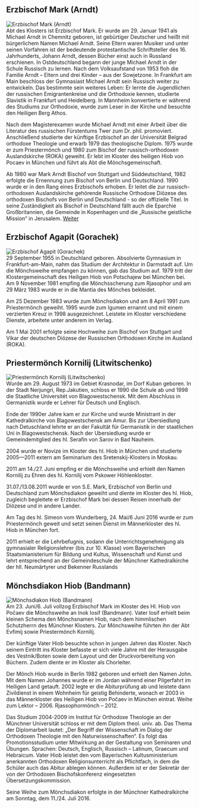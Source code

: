 ## Erzbischof Mark (Arndt)
![Erzbischof Mark (Arndt)](/images/vlMark-1.jpg)  
Abt des Klosters ist Erzbischof Mark. Er wurde am 29. Januar 1941 als Michael Arndt in Chemnitz geboren, ist gebürtiger Deutscher und heißt mit bürgerlichem Namen Michael Arndt. Seine Eltern waren Musiker und unter seinen Vorfahren ist der bedeutende protestantische Schriftsteller des 16. Jahrhunderts, Johann Arndt, dessen Bücher einst auch in Russland erschienen. In Ostdeutschland begann der junge Michael Arndt in der Schule Russisch zu lernen. Nach dem Volksaufstand von 1953 floh die Familie Arndt – Eltern und drei Kinder – aus der Sowjetzone. In Frankfurt am Main beschloss der Gymnasiast Michael Arndt sein Russisch weiter zu entwickeln. Das bestimmte sein weiteres Leben: Er lernte die Jugendlichen der russischen Emigrantenkreise und die Orthodoxie kennen, studierte Slavistik in Frankfurt und Heidelberg. In Mannheim konvertierte er während des Studiums zur Orthodoxie, wurde zum Leser in der Kirche und besuchte den Heiligen Berg Athos.

Nach dem Magisterexamen wurde Michael Arndt mit einer Arbeit über die Literatur des russischen Fürstentums Twer zum Dr. phil. promoviert. Anschließend studierte der künftige Erzbischof an der Universität Belgrad orthodoxe Theologie und erwarb 1979 das theologische Diplom. 1975 wurde er zum Priestermönch und 1980 zum Bischof der russisch-orthodoxen Auslandskirche (ROKA) geweiht. Er lebt im Kloster des heiligen Hiob von Pocaev in München und führt als Abt die Mönchsgemeinschaft.

Ab 1980 war Mark Arndt Bischof von Stuttgart und Süddeutschland, 1982 erfolgte die Ernennung zum Bischof von Berlin und Deutschland. 1990 wurde er in den Rang eines Erzbischofs erhoben. Er leitet die zur russisch-orthodoxen Auslandskirche gehörende Russische Orthodoxe Diözese des orthodoxen Bischofs von Berlin und Deutschland - so der offizielle Titel. In seine Zuständigkeit als Bischof in Deutschland fällt auch die Eparchie Großbritannien, die Gemeinde in Kopenhagen und die „Russische geistliche Mission“ in Jerusalem. [Weiter](http://sobor.de/index.php?option=com_content&view=article&id=119&Itemid=81&lang=de)

## Erzbischof Agapit (Gorachek)
![Erzbischof Agapit (Gorachek)](/images/vladagapit.jpg)  
29 September 1955 in Deutschland geboren. Absolvierte Gymnasium in Frankfurt-am-Main, nahm das Studium der Architektur in Darmstadt auf. Um die Mönchsweihe empfangen zu können, gab das Studium auf. 1979 tritt der Klostergemeinschaft des Heiligen Hiob von Potschajew bei München bei. Am 9 November 1981 empfing die Mönchsscherung zum Rjasophor und am 29 März 1983 wurde er in die Mantia des Mönches bekleidet.

Am 25 Dezember 1983 wurde zum Mönchsdiakon und am 8 April 1991 zum Priestermönch geweiht. 1995 wurde zum Igumen ernannt und mit einem verzierten Kreuz in 1998 ausgezeichnet. Leistete im Kloster verschiedene Dienste, arbeitete unter anderem im Verlag.

Am 1 Mai 2001 erfolgte seine Hochweihe zum Bischof von Stuttgart und Vikar der deutschen Diözese der Russischen Orthodoxen Kirche im Ausland (ROKA).

## Priestermönch Kornilij (Litwitschenko)
![Priestermönch Kornilij (Litwitschenko)](/images/Vater_Kornilij_skl.jpg)  
Wurde am 29. August 1973 im Gebiet Krasnodar, im Dorf Kuban geboren. In der Stadt Nerjungri, Rep.Jakutien, schloss er 1990 die Schule ab und 1998 die Staatliche Universitét von Blagowestschensk. Mit dem Abschluss in Germanistik wurde er Lehrer für Deutsch und Englisch.

Ende der 1990er Jahre kam er zur Kirche und wurde Ministrant in der Kathedralkirche von Blagowestschensk am Amur. Bis zur Ubersiedlung nach Detuschland lehrte er an der Fakultät für Germanistik in der staatlichen Uni in Blagowestschensk. Nach der Ubersiedlung wurde er Gemeindemitglied des hl. Serafin von Sarov in Bad Nauheim.

2004 wurde er Novize im Kloster des hl. Hiob in München und studierte 2005—2011 extern am Seminarium des Sretenskij-Klosters in Moskau.

2011 am 14./27. Juni empfing er die Mönchsweihe und erhielt den Namen Kornilij zu Ehren des hl. Kornilij vom Pskower Höhlenkloster.

31.07./13.08.2011 wurde er von S.E. Mark, Erzbischof von Berlin und Deutschland zum Mönchsdiakon geweiht und diente im Kloster des hl. Hiob, zugleich begleitete er Erzbischof Mark bei dessen Reisen innerhalb der Diözese und in andere Lander.

Am Tag des hl. Simeon vom Wunderberg, 24. Mai/6 Juni 2016 wurde er zum Priestermönch geweit und setzt seinen Dienst im Männerkloster des hl. Hiob in München fort.

2011 erhielt er die Lehrbefugnis, sodann die Unterrichtsgenehmigung als gymnasialer Religionslehrer (bis zur 10. Klasse) vom Bayerischen Staatsmianisterium für Bildung und Kultus, Wissenschaft und Kunst und lehrt entsprechend an der Gemeindeschule der Münchner Kathedralkirche der hll. Neumärtyrer und Bekenner Russlands

## Mönchsdiakon Hiob (Bandmann)
![Mönchsdiakon Hiob (Bandmann)](/images/Vater_Hiob.jpg)  
Am 23. Juni/6. Juli vollzog Erzbischof Mark im Kloster des Hl. Hiob von Počaev die Mönchsweihe an Inok Iosif (Bandmann). Vater Iosif erhielt beim kleinen Schema den Mönchsnamen Hiob, nach dem himmlischen Schutzherrn des Münchner Klosters. Zur Mönchsweihe führten ihn der Abt Evfimij sowie Priestermönch Kornilij.

Der künftige Vater Hiob besuchte schon in jungen Jahren das Kloster.  Nach seinem Eintritt ins Kloster befasste er sich viele Jahre mit der Herausgabe des Vestnik/Boten sowie dem Layout und der Druckvorbereitung von Büchern. Zudem diente er im Kloster als Chorleiter.

Der Mönch Hiob wurde in Berlin 1982 geboren und erhielt den Namen John. Mit dem Namen Johannes wurde er im Jordan während einer Pilgerfahrt im Heiligen Land getauft. 2002 legte er die Abiturprüfung ab und leistete dann Zivildienst in einem Wohnheim für geistig Behinderte, wonach er 2003 in das Männerkloster des Heiligen Hiob von Počaev in München eintrat. Weihe zum Lektor – 2006. Rjassophormönch – 2012.

Das Studium 2004-2009 im Institut für Orthodoxe Theologie an der Münchner Universität schloss er mit dem Diplom theol. univ. ab. Das Thema der Diplomarbeit lautet: „Der Begriff der Wissenschaft im Dialog der Orthodoxen Theologie mit den Naturwissenschaften“. Es folgt das Promotionsstudium unter Mitwirkung an der Gestaltung von Seminaren und Übungen. Sprachen: Deutsch, Englisch, Russisch – Latinum, Graecum und Hebraicum. Vater Hiob leistet den vom Bayerischen Kultusministerium anerkannten Orthodoxen Religionsunterricht als Pflichtfach, in dem die Schüler auch das Abitur ablegen können. Außerdem ist er der Sekretär der von der Orthodoxen Bischofskonferenz eingesetzten Übersetzungskommission.

Seine Weihe zum Mönchsdiakon erfolgte in der Münchner Kathedralkirche am Sonntag, dem 11./24. Juli 2016.

